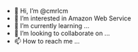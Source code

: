 - 👋 Hi, I’m @cmrlcm
- 👀 I’m interested in Amazon Web Service
- 🌱 I’m currently learning ...
- 💞️ I’m looking to collaborate on ...
- 📫 How to reach me ...

<!---
cmrlcm/cmrlcm is a ✨ special ✨ repository because its `README.md` (this file) appears on your GitHub profile.
You can click the Preview link to take a look at your changes.
--->
